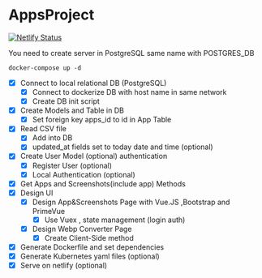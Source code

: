 # AppsProject

[![Netlify Status](https://api.netlify.com/api/v1/badges/4cd42864-0222-485a-9d5a-589ab84b37db/deploy-status)](https://app.netlify.com/sites/apps-project/deploys)

You need to create server in PostgreSQL same name with POSTGRES_DB

```console
docker-compose up -d 
```

- [x] Connect to local relational DB (PostgreSQL)  
  - [x] Connect to dockerize DB with host name in same network
  - [x] Create DB init script
- [x] Create Models and Table in DB
  - [x] Set foreign key apps_id to id in App Table
- [x] Read CSV file
  - [x] Add into DB
  - [x] updated_at fields set to today date and time (optional)
- [x] Create User Model (optional) authentication
  - [x] Register User (optional)
  - [x] Local Authentication (optional)
- [x] Get Apps and Screenshots(include app) Methods
- [x] Design UI
  - [x] Design App&Screenshots Page with Vue.JS ,Bootstrap and PrimeVue
	- [x] Use Vuex , state management (login auth) 
  - [x] Design Webp Converter Page 
    - [x] Create Client-Side method
- [x] Generate Dockerfile and set dependencies
- [x] Generate Kubernetes yaml files (optional)
- [x] Serve on netlify (optional)
